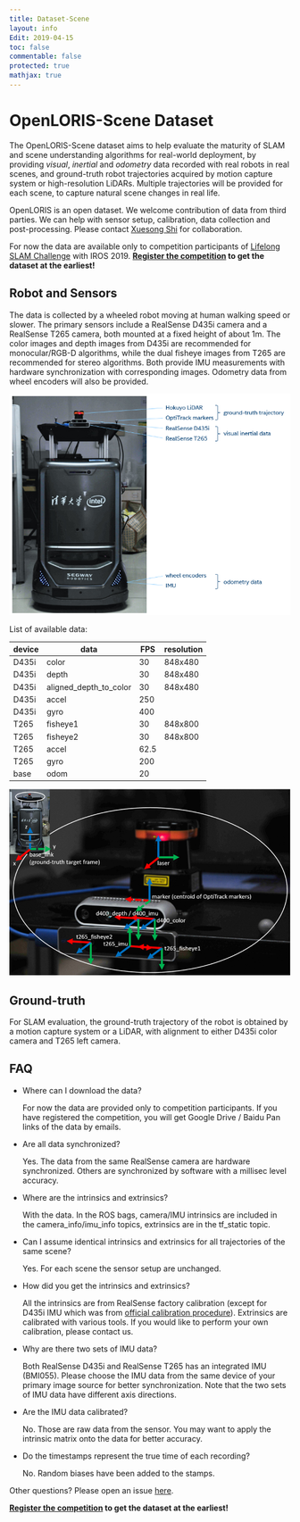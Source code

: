```yaml
---
title: Dataset-Scene
layout: info
Edit: 2019-04-15
toc: false
commentable: false
protected: true
mathjax: true
---
```


# OpenLORIS-Scene Dataset

The OpenLORIS-Scene dataset aims to help evaluate the maturity of SLAM and scene
understanding algorithms for real-world deployment, by providing *visual*,
*inertial* and *odometry* data recorded with real robots in real scenes, and
ground-truth robot trajectories acquired by motion capture system or
high-resolution LiDARs. Multiple trajectories will be provided for each scene,
to capture natural scene changes in real life.

OpenLORIS is an open dataset. We welcome contribution of data from third
parties. We can help with sensor setup, calibration, data collection and
post-processing. Please contact [Xuesong Shi](mailto:xuesong.shi@intel.com) for
collaboration.

For now the data are available only to competition participants of [Lifelong SLAM
Challenge]({{site.url}}{{site.baseurl}}/competition/SLAM.html) with IROS 2019.
**[Register the competition](http://sv.mikecrm.com/jTS0wi7) to get the dataset at the earliest!**

## Robot and Sensors

The data is collected by a wheeled robot moving at human walking speed or
slower. The primary sensors include a RealSense D435i camera and a RealSense
T265 camera, both mounted at a fixed height of about 1m. The color images and
depth images from D435i are recommended for monocular/RGB-D algorithms, while
the dual fisheye images from T265 are recommended for stereo algorithms. Both
provide IMU measurements with hardware synchronization with corresponding images.
Odometry data from wheel encoders will also be provided.

[![robot](robot.png "The robot for data collection")](robot.png)

List of available data:

| device | data          | FPS | resolution |
|--------|---------------|-----|------------|
| D435i  | color         | 30  | 848x480    |
| D435i  | depth         | 30  | 848x480    |
| D435i  | aligned_depth_to_color | 30  | 848x480    |
| D435i  | accel         | 250 |            |
| D435i  | gyro          | 400 |            |
| T265   | fisheye1      | 30  | 848x800    |
| T265   | fisheye2      | 30  | 848x800    |
| T265   | accel         | 62.5|            |
| T265   | gyro          | 200 |            |
| base   | odom          | 20  |            |

[![robot-frames](robot-frames.png "Coordinates")](robot-frames.png)

## Ground-truth

For SLAM evaluation, the ground-truth trajectory of the robot is obtained by a
motion capture system or a LiDAR, with alignment to either D435i color camera and
T265 left camera.


## FAQ

<ul><li>
Where can I download the data?
</li></ul>
<ul><p>
For now the data are provided only to competition participants. If you have registered the competition, you will get Google Drive / Baidu Pan links of the data by emails.
</p></ul>

<ul><li>
Are all data synchronized?
</li></ul>
<ul><p>
Yes. The data from the same RealSense camera are hardware synchronized. Others are synchronized by software with a millisec level accuracy.
</p></ul>

<ul><li>
Where are the intrinsics and extrinsics?
</li></ul>
<ul><p>
With the data. In the ROS bags, camera/IMU intrinsics are included in the camera_info/imu_info topics, extrinsics are in the tf_static topic.
</p></ul>

<ul><li>
Can I assume identical intrinsics and extrinsics for all trajectories of the same scene?
</li></ul>
<ul><p>
Yes. For each scene the sensor setup are unchanged.
</p></ul>

<ul><li>
How did you get the intrinsics and extrinsics?
</li></ul>
<ul><p>
All the intrinsics are from RealSense factory calibration (except for D435i IMU which was from <a href="https://www.intelrealsense.com/wp-content/uploads/2019/07/Intel_RealSense_Depth_D435i_IMU_Calibration.pdf">official calibration procedure</a>). Extrinsics are calibrated with various tools. If you would like to perform your own calibration, please contact us.
</p></ul>

<ul><li>
Why are there two sets of IMU data?
</li></ul>
<ul><p>
Both RealSense D435i and RealSense T265 has an integrated IMU (BMI055). Please choose the IMU data from the same device of your primary image source for better synchronization. Note that the two sets of IMU data have different axis directions.
</p></ul>

<ul><li>
Are the IMU data calibrated?
</li></ul>
<ul><p>
No. Those are raw data from the sensor. You may want to apply the intrinsic matrix onto the data for better accuracy.
</p></ul>

<ul><li>
Do the timestamps represent the true time of each recording?
</li></ul>
<ul><p>
No. Random biases have been added to the stamps.
</p></ul>

Other questions? Please open an issue [here](https://github.com/lifelong-robotic-vision/lifelong-slam/issues).

**[Register the competition](http://sv.mikecrm.com/jTS0wi7) to get the dataset at the earliest!**